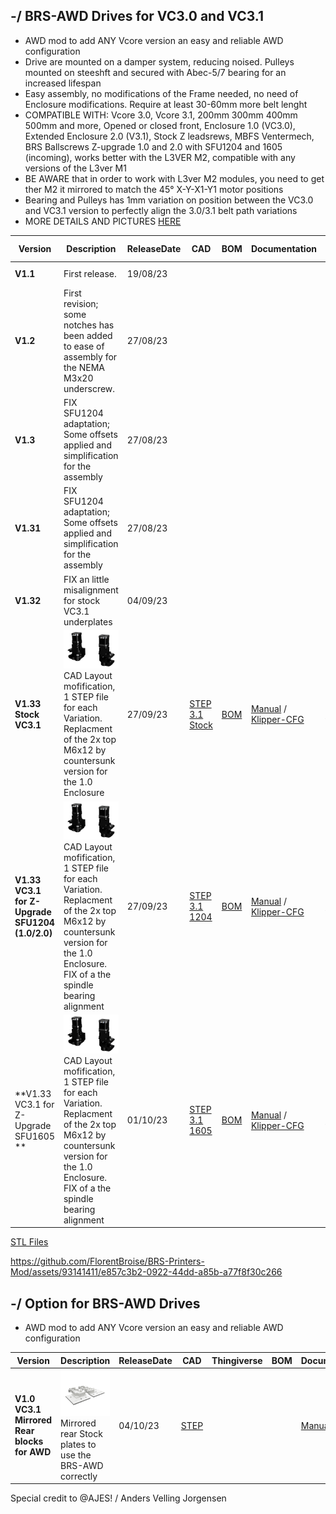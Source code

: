 ## -/ BRS-AWD Drives for VC3.0 and VC3.1

- AWD mod to add ANY Vcore version an easy and reliable AWD configuration
- Drive are mounted on a damper system, reducing noised. Pulleys mounted on steeshft and secured with Abec-5/7 bearing for an increased lifespan
- Easy assembly, no modifications of the Frame needed, no need of Enclosure modifications. Require at least 30-60mm more belt lenght
- COMPATIBLE WITH: Vcore 3.0, Vcore 3.1, 200mm 300mm 400mm 500mm and more, Opened or closed front, Enclosure 1.0 (VC3.0), Extended Enclosure 2.0 (V3.1), Stock Z leadsrews, MBFS Ventermech, BRS Ballscrews Z-upgrade 1.0 and 2.0 with SFU1204 and 1605 (incoming), works better with the L3VER M2, compatible with any versions of the L3ver M1
- BE AWARE that in order to work with L3ver M2 modules, you need to get ther M2 it mirrored to match the 45° X-Y-X1-Y1 motor positions
- Bearing and Pulleys has 1mm variation on position between the VC3.0 and VC3.1 version to perfectly align the 3.0/3.1 belt path variations
- MORE DETAILS AND PICTURES [HERE](https://store.brs-engineering.com/products/brs-awd-drive-1-1)

Version|Description|ReleaseDate|CAD|BOM|Documentation|Printable-STL|License|Order
-------------|-----------|-----------|------------|------------|------------|------------|-----------|-----------
**V1.1**|First release. |19/08/23||||||![alt text](/image/license.png)|
**V1.2**|First revision; some notches has been added to ease of assembly for the NEMA M3x20 underscrew. |27/08/23|||||![alt text](/image/license.png)|
**V1.3**|FIX SFU1204 adaptation; Some offsets applied and simplification for the assembly |27/08/23|||||![alt text](/image/license.png)|
**V1.31**|FIX SFU1204 adaptation; Some offsets applied and simplification for the assembly |27/08/23|||||![alt text](/image/license.png)|
**V1.32**| FIX an little misalignment for stock VC3.1 underplates |04/09/23||||||
**V1.33 Stock VC3.1**|![alt text](/image/and.PNG)<br> CAD Layout mofification, 1 STEP file for each Variation. Replacment of the 2x top M6x12 by countersunk version for the 1.0 Enclosure |27/09/23|[STEP 3.1 Stock](cad/BRS-AWD-Drive-31-Stock_.step)|[BOM](https://github.com/FlorentBroise/BRS-Printers-Mod/blob/main/bom/BOM-AWD1.pdf)|[Manual](manuals/BRS-AWD-Drive-v132.pdf) / [Klipper-CFG](https://github.com/FlorentBroise/BRS-Printers-Mod/tree/main/manuals/KlipperconfAWD.pdf)| [STL Files](https://www.printables.com/model/557508-brs-awd-drive-v134-for-vcore-3031)|![alt text](/image/license.png)|[SHOP](https://store.brs-engineering.com/products/brs-awd-drive-1-1)
**V1.33 VC3.1 for Z-Upgrade SFU1204 (1.0/2.0)**|![alt text](/image/and.PNG)<br> CAD Layout mofification, 1 STEP file for each Variation. Replacment of the 2x top M6x12 by countersunk version for the 1.0 Enclosure. FIX of a the spindle bearing alignment |27/09/23|[STEP 3.1 1204](cad/BRS-AWD-DRIVES-31-SFU1204.zip)|[BOM](https://github.com/FlorentBroise/BRS-Printers-Mod/blob/main/bom/BOM-AWD1.pdf)|[Manual](manuals/BRS-AWD-Drive-v132.pdf) / [Klipper-CFG](https://github.com/FlorentBroise/BRS-Printers-Mod/tree/main/manuals/KlipperconfAWD.pdf)|[STL Files](https://www.printables.com/model/557508-brs-awd-drive-v134-for-vcore-3031) |![alt text](/image/license.png)|[SHOP](https://store.brs-engineering.com/products/brs-awd-drive-1-1)
**V1.33 VC3.1 for Z-Upgrade SFU1605 **|![alt text](/image/and.PNG)<br> CAD Layout mofification, 1 STEP file for each Variation. Replacment of the 2x top M6x12 by countersunk version for the 1.0 Enclosure. FIX of a the spindle bearing alignment |01/10/23|[STEP 3.1 1605](cad/BRS-AWD-Drive-31-SFU16051.33.zip)|[BOM](https://github.com/FlorentBroise/BRS-Printers-Mod/blob/main/bom/BOM-AWD1.pdf)|[Manual](manuals/BRS-AWD-Drive-v132.pdf) / [Klipper-CFG](https://github.com/FlorentBroise/BRS-Printers-Mod/tree/main/manuals/KlipperconfAWD.pdf)|[STL Files](https://www.printables.com/model/557508-brs-awd-drive-v134-for-vcore-3031) |![alt text](/image/license.png)|[SHOP](https://store.brs-engineering.com/products/brs-awd-drive-1-1)


[STL Files](https://www.printables.com/model/557508-brs-awd-drive-v134-for-vcore-3031)

https://github.com/FlorentBroise/BRS-Printers-Mod/assets/93141411/e857c3b2-0922-44dd-a85b-a77f8f30c266

## -/ Option for BRS-AWD Drives
- AWD mod to add ANY Vcore version an easy and reliable AWD configuration

Version|Description|ReleaseDate|CAD|Thingiverse|BOM|Documentation|License|Order
-------------|-----------|-----------|-----------|------------|------------|------------|-----------|-----------
**V1.0 VC3.1 Mirrored Rear blocks for AWD**|![alt text](/image/stock-awd.png)<br>Mirrored rear Stock plates to use the BRS-AWD correctly |04/10/23|[STEP](cad/BRS-AWD-stock.step)|||[Manual](manuals/BRS-AWD-Drive-v132.pdf) ||[SHOP](https://store.brs-engineering.com/products/brs-awd-drive-1-1)


Special credit to @AJES! / Anders Velling Jorgensen
